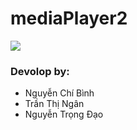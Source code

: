# mediaPlayer2  

![](https://github.com/huyenlamchiton/mediaPlayer2/blob/master/image/Capture.PNG)

### Devolop by:
- Nguyễn Chí Bình
- Trần Thị Ngân
- Nguyễn Trọng Đạo